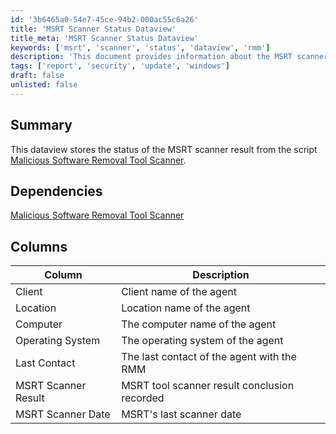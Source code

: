 ```yaml
---
id: '3b6465a0-54e7-45ce-94b2-000ac55c6a26'
title: 'MSRT Scanner Status Dataview'
title_meta: 'MSRT Scanner Status Dataview'
keywords: ['msrt', 'scanner', 'status', 'dataview', 'rmm']
description: 'This document provides information about the MSRT scanner status dataview, which stores the results of the Malicious Software Removal Tool scanner. It outlines the dependencies, columns, and descriptions related to the agent status in the RMM system.'
tags: ['report', 'security', 'update', 'windows']
draft: false
unlisted: false
---
```


## Summary

This dataview stores the status of the MSRT scanner result from the script [Malicious Software Removal Tool Scanner](<../scripts/Malicious Software Removal Tool Scanner.md>).

## Dependencies

[Malicious Software Removal Tool Scanner](<../scripts/Malicious Software Removal Tool Scanner.md>)

## Columns

| Column                  | Description                                          |
|------------------------|------------------------------------------------------|
| Client                 | Client name of the agent                             |
| Location               | Location name of the agent                           |
| Computer               | The computer name of the agent                       |
| Operating System       | The operating system of the agent                    |
| Last Contact           | The last contact of the agent with the RMM          |
| MSRT Scanner Result     | MSRT tool scanner result conclusion recorded         |
| MSRT Scanner Date      | MSRT's last scanner date                             |
